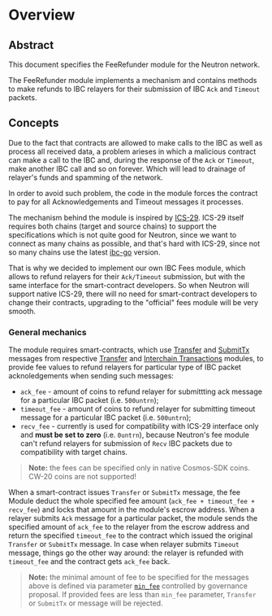 # Overview

## Abstract

This document specifies the FeeRefunder module for the Neutron network.

The FeeRefunder module implements a mechanism and contains methods to make refunds to IBC relayers for their submission of IBC `Ack` and `Timeout` packets.

## Concepts

Due to the fact that contracts are allowed to make calls to the IBC as well as process all received data, a problem arieses in which a malicious contract can make a call to the IBC and, during the response of the `Ack` or `Timeout`, make another IBC call and so on forever. Which will lead to drainage of relayer's funds and spamming of the network.

In order to avoid such problem, the code in the module forces the contract to pay for all Acknowledgements and Timeout messages it processes.

The mechanism behind the module is inspired by [ICS-29](https://github.com/cosmos/ibc/tree/main/spec/app/ics-029-fee-payment). ICS-29 itself requires both chains (target and source chains) to support the specifications which is not quite good for Neutron, since we want to connect as many chains as possible, and that's hard with ICS-29, since not so many chains use the latest [ibc-go](https://github.com/cosmos/ibc-go) version.

That is why we decided to implement our own IBC Fees module, which allows to refund relayers for their `Ack/Timeout` submission, but with the same interface for the smart-contract developers. So when Neutron will support native ICS-29, there will no need for smart-contract developers to change their contracts, upgrading to the "official" fees module will be very smooth.

### General mechanics
The module requires smart-contracts, which use [Transfer](../transfer/messages#msgtransfer) and [SubmitTx](../interchain-txs/messages#msgsubmittx) messages from respective [Transfer](../transfer/overview) and [Interchain Transactions](../interchain-txs/overview) modules, to provide fee values to refund relayers for particular type of IBC packet acknoledgements when sending such messages:
* `ack_fee` - amount of coins to refund relayer for submittting ack message for a particular IBC packet (i.e. `500untrn`);
* `timeout_fee` - amount of coins to refund relayer for submitting timeout message for a particular IBC packet (i.e. `500untrn`);
* `recv_fee` - currently is used for compatibility with ICS-29 interface only and **must be set to zero** (i.e. `0untrn`), because Neutron's fee module can't refund relayers for submission of `Recv` IBC packets due to compatibility with target chains.

> **Note:** the fees can be specified only in native Cosmos-SDK coins. CW-20 coins are not supported!

When a smart-contract issues `Transfer` or `SubmitTx` message, the fee Module deduct the whole specified fee amount (`ack_fee + timeout_fee + recv_fee`) and locks that amount in the module's escrow address. When a relayer submits `Ack` message for a particular packet, the module sends the specified amount of `ack_fee` to the relayer from the escrow address and return the specified `timeout_fee` to the contract which issued the original `Transfer` or `SubmitTx` message. In case when relayer submits `Timeout` message, things go the other way around: the relayer is refunded with `timeout_fee` and the contract gets `ack_fee` back.

> **Note:** the minimal amount of fee to be specified for the messages above is defined via parameter [`min_fee`](https://github.com/neutron-org/neutron/blob/v1.0.4/proto/feerefunder/params.proto#L13) controlled by governance proposal.
If provided fees are less than `min_fee` parameter, `Transfer` or `SubmitTx` or message will be rejected.
